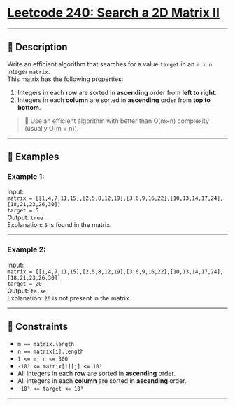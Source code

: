 # [Leetcode 240: Search a 2D Matrix II](https://leetcode.com/problems/search-a-2d-matrix-ii/description/)

---

## 📘 Description

Write an efficient algorithm that searches for a value `target` in an `m x n` integer `matrix`.  
This matrix has the following properties:

1. Integers in each **row** are sorted in **ascending** order from **left to right**.  
2. Integers in each **column** are sorted in **ascending** order from **top to bottom**.

> 🧠 Use an efficient algorithm with better than O(m×n) complexity (usually O(m + n)).

---

## 🧪 Examples

### Example 1:
Input:  
`matrix = [[1,4,7,11,15],[2,5,8,12,19],[3,6,9,16,22],[10,13,14,17,24],[18,21,23,26,30]]`  
`target = 5`  
Output: `true`  
Explanation: `5` is found in the matrix.

---

### Example 2:
Input:  
`matrix = [[1,4,7,11,15],[2,5,8,12,19],[3,6,9,16,22],[10,13,14,17,24],[18,21,23,26,30]]`  
`target = 20`  
Output: `false`  
Explanation: `20` is not present in the matrix.

---

## 🧾 Constraints

- `m == matrix.length`  
- `n == matrix[i].length`  
- `1 <= m, n <= 300`  
- `-10⁹ <= matrix[i][j] <= 10⁹`  
- All integers in each **row** are sorted in **ascending** order.  
- All integers in each **column** are sorted in **ascending** order.  
- `-10⁹ <= target <= 10⁹`

---


